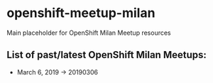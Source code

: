 # openshift-meetup-milan
Main placeholder for OpenShift Milan Meetup resources

## List of past/latest OpenShift Milan Meetups:
- March 6, 2019 -> 20190306
